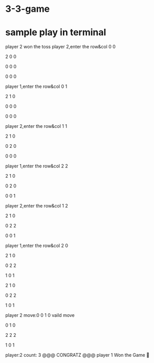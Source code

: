 # 3-3-game
sample play in terminal
=======================

player 2 won the toss
player 2,enter the row&col
0 0

2	0	0	

0	0	0	

0	0	0	

player 1,enter the row&col
0 1

2	1	0	

0	0	0	

0	0	0	

player 2,enter the row&col
1 1

2	1	0	

0	2	0	

0	0	0	

player 1,enter the row&col
2 2

2	1	0	

0	2	0	

0	0	1	

player 2,enter the row&col
1 2

2	1	0	

0	2	2	

0	0	1	

player 1,enter the row&col
2 0

2	1	0	

0	2	2	

1	0	1	

2	1	0	

0	2	2	

1	0	1	

player 2 move:0 0 1 0
vaild move

0	1	0	

2	2	2	

1	0	1	

player:2
 count: 3
@@@ CONGRATZ @@@
player 1 Won the Game  
